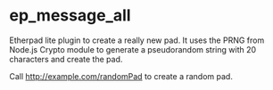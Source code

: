 # ep_message_all
Etherpad lite plugin to create a really new pad. It uses the PRNG from Node.js Crypto module to generate a pseudorandom string with 20 characters and create the pad.

Call http://example.com/randomPad to create a random pad.